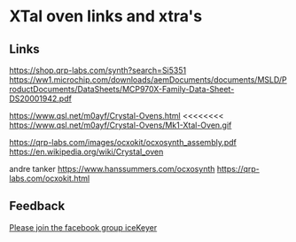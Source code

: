 # XTal oven links and xtra's

## Links
https://shop.qrp-labs.com/synth?search=Si5351
https://ww1.microchip.com/downloads/aemDocuments/documents/MSLD/ProductDocuments/DataSheets/MCP970X-Family-Data-Sheet-DS20001942.pdf

https://www.qsl.net/m0ayf/Crystal-Ovens.html <<<<<<<<
https://www.qsl.net/m0ayf/Crystal-Ovens/Mk1-Xtal-Oven.gif

https://qrp-labs.com/images/ocxokit/ocxosynth_assembly.pdf
https://en.wikipedia.org/wiki/Crystal_oven

andre tanker
https://www.hanssummers.com/ocxosynth
https://qrp-labs.com/ocxokit.html


## Feedback
[Please join the facebook group iceKeyer](https://www.facebook.com/groups/oz1aab)

